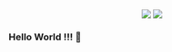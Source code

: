 <div align="center">
  <img align="center" src="https://github-readme-stats.vercel.app/api?username=thanhhuyPG&count_private=true&show_icons=true&theme=dracula">
  <img align="center" src="https://github-readme-stats.vercel.app/api/top-langs?username=thanhhuyPG&langs_count=9&hide=html&layout=compact&theme=dracula">
</div>

### Hello World !!! 👋

<!--
**thanhhuy44/thanhhuy44** is a ✨ _special_ ✨ repository because its `README.md` (this file) appears on your GitHub profile.

Here are some ideas to get you started:

- 🔭 I’m currently working on ...
- 🌱 I’m currently learning ...
- 👯 I’m looking to collaborate on ...
- 🤔 I’m looking for help with ...
- 💬 Ask me about ...
- 📫 How to reach me: ...
- 😄 Pronouns: ...
- ⚡ Fun fact: ...
-->
